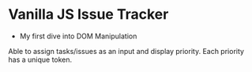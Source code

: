 # Vanilla JS Issue Tracker

- My first dive into DOM Manipulation

Able to assign tasks/issues as an input and display priority. Each priority has a unique token.

